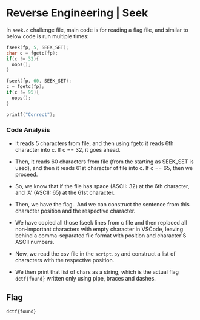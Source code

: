 # Reverse Engineering | Seek

In `seek.c` challenge file, main code is for reading a flag file, and similar to below code is run multiple times:

```c
fseek(fp, 5, SEEK_SET);
char c = fgetc(fp);
if(c != 32){
  oops();
}

fseek(fp, 60, SEEK_SET);
c = fgetc(fp);
if(c != 95){
  oops();
}

printf("Correct");
```

### Code Analysis

- It reads 5 characters from file, and then using fgetc it reads 6th character into c.
  If c == 32, it goes ahead. 

- Then, it reads 60 characters from file (from the starting as SEEK_SET is used), and then it reads 61st character of file into c.
  If c == 65, then we proceed.

- So, we know that if the file has space (ASCII: 32) at the 6th character, and 'A' (ASCII: 65) at the 61st character.

- Then, we have the flag.. And we can construct the sentence from this character position and the respective character.

- We have copied all those fseek lines from c file and then replaced all non-important characters with empty character in VSCode, leaving behind a comma-separated file format with position and character'S ASCII numbers.

- Now, we read the csv file in the `script.py` and construct a list of characters with the respective position.

- We then print that list of chars as a string, which is the actual flag `dctf{found}` written only using pipe, braces and dashes.

## Flag

`dctf{found}`
